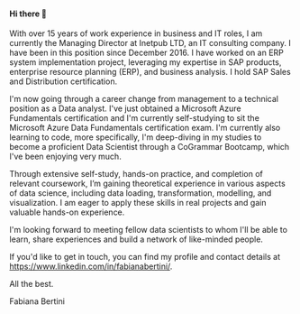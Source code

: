 #### Hi there 👋

With over 15 years of work experience in business and IT roles, I am currently the Managing Director at Inetpub LTD, an IT consulting company. I have been in this position since December 2016. I have worked on an ERP system implementation project, leveraging my expertise in SAP products, enterprise resource planning (ERP), and business analysis. I hold SAP Sales and Distribution certification.

I'm now going through a career change from management to a technical position as a Data analyst. I've just obtained a Microsoft Azure Fundamentals certification and I'm currently self-studying to sit the Microsoft Azure Data Fundamentals certification exam. I'm currently also learning to code, more specifically, I'm deep-diving in my studies to become a proficient Data Scientist through a CoGrammar Bootcamp, which I've been enjoying very much.

Through extensive self-study, hands-on practice, and completion of relevant coursework, I’m gaining theoretical experience in various aspects of data science, including data loading, transformation, modelling, and visualization. I am eager to apply these skills in real projects and gain valuable hands-on experience.

I'm looking forward to meeting fellow data scientists to whom I'll be able to learn, share experiences and build a network of like-minded people.

If you'd like to get in touch, you can find my profile and contact details at https://www.linkedin.com/in/fabianabertini/.

All the best.

Fabiana Bertini

